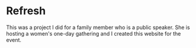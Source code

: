 # Refresh

This was a project I did for a family member who is a public speaker. She is hosting a women's one-day gathering and I 
created this website for the event.
